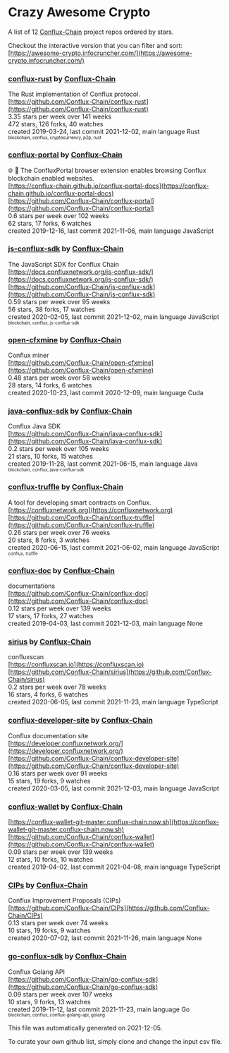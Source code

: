 # Crazy Awesome Crypto
A list of 12 [Conflux-Chain](https://github.com/Conflux-Chain) project repos ordered by stars.  

Checkout the interactive version that you can filter and sort: 
[https://awesome-crypto.infocruncher.com/](https://awesome-crypto.infocruncher.com/)  


### [conflux-rust](https://github.com/Conflux-Chain/conflux-rust) by [Conflux-Chain](https://github.com/Conflux-Chain)  
The Rust implementation of Conflux protocol.  
[https://github.com/Conflux-Chain/conflux-rust](https://github.com/Conflux-Chain/conflux-rust)  
3.35 stars per week over 141 weeks  
472 stars, 126 forks, 40 watches  
created 2019-03-24, last commit 2021-12-02, main language Rust  
<sub><sup>blockchain, conflux, cryptocurrency, p2p, rust</sup></sub>


### [conflux-portal](https://github.com/Conflux-Chain/conflux-portal) by [Conflux-Chain](https://github.com/Conflux-Chain)  
:globe_with_meridians: :electric_plug: The ConfluxPortal browser extension enables browsing Conflux blockchain enabled websites.  
[https://conflux-chain.github.io/conflux-portal-docs](https://conflux-chain.github.io/conflux-portal-docs)  
[https://github.com/Conflux-Chain/conflux-portal](https://github.com/Conflux-Chain/conflux-portal)  
0.6 stars per week over 102 weeks  
62 stars, 17 forks, 6 watches  
created 2019-12-16, last commit 2021-11-06, main language JavaScript  


### [js-conflux-sdk](https://github.com/Conflux-Chain/js-conflux-sdk) by [Conflux-Chain](https://github.com/Conflux-Chain)  
The JavaScript SDK for Conflux Chain  
[https://docs.confluxnetwork.org/js-conflux-sdk/](https://docs.confluxnetwork.org/js-conflux-sdk/)  
[https://github.com/Conflux-Chain/js-conflux-sdk](https://github.com/Conflux-Chain/js-conflux-sdk)  
0.59 stars per week over 95 weeks  
56 stars, 38 forks, 17 watches  
created 2020-02-05, last commit 2021-12-02, main language JavaScript  
<sub><sup>blockchain, conflux, js-conflux-sdk</sup></sub>


### [open-cfxmine](https://github.com/Conflux-Chain/open-cfxmine) by [Conflux-Chain](https://github.com/Conflux-Chain)  
Conflux miner  
[https://github.com/Conflux-Chain/open-cfxmine](https://github.com/Conflux-Chain/open-cfxmine)  
0.48 stars per week over 58 weeks  
28 stars, 14 forks, 6 watches  
created 2020-10-23, last commit 2020-12-09, main language Cuda  


### [java-conflux-sdk](https://github.com/Conflux-Chain/java-conflux-sdk) by [Conflux-Chain](https://github.com/Conflux-Chain)  
Conflux Java SDK  
[https://github.com/Conflux-Chain/java-conflux-sdk](https://github.com/Conflux-Chain/java-conflux-sdk)  
0.2 stars per week over 105 weeks  
21 stars, 10 forks, 15 watches  
created 2019-11-28, last commit 2021-06-15, main language Java  
<sub><sup>blockchain, conflux, java-conflux-sdk</sup></sub>


### [conflux-truffle](https://github.com/Conflux-Chain/conflux-truffle) by [Conflux-Chain](https://github.com/Conflux-Chain)  
A tool for developing smart contracts on Conflux.  
[https://confluxnetwork.org](https://confluxnetwork.org)  
[https://github.com/Conflux-Chain/conflux-truffle](https://github.com/Conflux-Chain/conflux-truffle)  
0.26 stars per week over 76 weeks  
20 stars, 8 forks, 3 watches  
created 2020-06-15, last commit 2021-06-02, main language JavaScript  
<sub><sup>conflux, truffle</sup></sub>


### [conflux-doc](https://github.com/Conflux-Chain/conflux-doc) by [Conflux-Chain](https://github.com/Conflux-Chain)  
documentations  
[https://github.com/Conflux-Chain/conflux-doc](https://github.com/Conflux-Chain/conflux-doc)  
0.12 stars per week over 139 weeks  
17 stars, 17 forks, 27 watches  
created 2019-04-03, last commit 2021-12-03, main language None  


### [sirius](https://github.com/Conflux-Chain/sirius) by [Conflux-Chain](https://github.com/Conflux-Chain)  
confluxscan   
[https://confluxscan.io](https://confluxscan.io)  
[https://github.com/Conflux-Chain/sirius](https://github.com/Conflux-Chain/sirius)  
0.2 stars per week over 78 weeks  
16 stars, 4 forks, 6 watches  
created 2020-06-05, last commit 2021-11-23, main language TypeScript  


### [conflux-developer-site](https://github.com/Conflux-Chain/conflux-developer-site) by [Conflux-Chain](https://github.com/Conflux-Chain)  
Conflux documentation site  
[https://developer.confluxnetwork.org/](https://developer.confluxnetwork.org/)  
[https://github.com/Conflux-Chain/conflux-developer-site](https://github.com/Conflux-Chain/conflux-developer-site)  
0.16 stars per week over 91 weeks  
15 stars, 19 forks, 9 watches  
created 2020-03-05, last commit 2021-12-03, main language JavaScript  


### [conflux-wallet](https://github.com/Conflux-Chain/conflux-wallet) by [Conflux-Chain](https://github.com/Conflux-Chain)  
  
[https://conflux-wallet-git-master.conflux-chain.now.sh](https://conflux-wallet-git-master.conflux-chain.now.sh)  
[https://github.com/Conflux-Chain/conflux-wallet](https://github.com/Conflux-Chain/conflux-wallet)  
0.09 stars per week over 139 weeks  
12 stars, 10 forks, 10 watches  
created 2019-04-02, last commit 2021-04-08, main language TypeScript  


### [CIPs](https://github.com/Conflux-Chain/CIPs) by [Conflux-Chain](https://github.com/Conflux-Chain)  
Conflux Improvement Proposals (CIPs)  
[https://github.com/Conflux-Chain/CIPs](https://github.com/Conflux-Chain/CIPs)  
0.13 stars per week over 74 weeks  
10 stars, 19 forks, 9 watches  
created 2020-07-02, last commit 2021-11-26, main language None  


### [go-conflux-sdk](https://github.com/Conflux-Chain/go-conflux-sdk) by [Conflux-Chain](https://github.com/Conflux-Chain)  
Conflux Golang API  
[https://github.com/Conflux-Chain/go-conflux-sdk](https://github.com/Conflux-Chain/go-conflux-sdk)  
0.09 stars per week over 107 weeks  
10 stars, 9 forks, 13 watches  
created 2019-11-12, last commit 2021-11-23, main language Go  
<sub><sup>blockchain, conflux, conflux-golang-api, golang</sup></sub>


This file was automatically generated on 2021-12-05.  

To curate your own github list, simply clone and change the input csv file.  